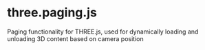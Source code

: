 three.paging.js
===============

Paging functionality for THREE.js, used for dynamically loading and unloading 3D content based on camera position
